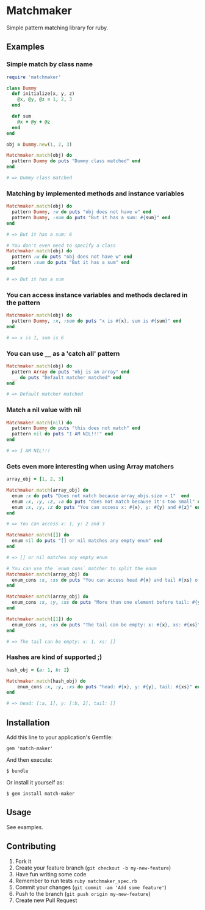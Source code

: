 # Matchmaker

Simple pattern matching library for ruby.

## Examples

### Simple match by class name

```ruby
require 'matchmaker'

class Dummy
  def initialize(x, y, z)
    @x, @y, @z = 1, 2, 3
  end

  def sum
    @x + @y + @z
  end
end

obj = Dummy.new(1, 2, 3)

Matchmaker.match(obj) do
  pattern Dummy do puts "Dummy class matched" end
end

# => Dummy class matched

```

### Matching by implemented methods and instance variables

```ruby
Matchmaker.match(obj) do
  pattern Dummy, :w do puts "obj does not have w" end
  pattern Dummy, :sum do puts "But it has a sum: #{sum}" end
end

# => But it has a sum: 6

# You don't even need to specify a class
Matchmaker.match(obj) do
  pattern :w do puts "obj does not have w" end
  pattern :sum do puts "But it has a sum" end
end

# => But it has a sum

```

### You can access instance variables and methods declared in the pattern

```ruby
Matchmaker.match(obj) do
  pattern Dummy, :x, :sum do puts "x is #{x}, sum is #{sum}" end
end

# => x is 1, sum is 6
```

### You can use `__` as a 'catch all' pattern
```ruby
Matchmaker.match(obj) do
  pattern Array do puts "obj is an array" end
  __ do puts "Default matcher matched" end
end

# => Default matcher matched
```

### Match a nil value with nil

```ruby
Matchmaker.match(nil) do
  pattern Dummy do puts "this does not match" end
  pattern nil do puts "I AM NIL!!!" end
end

# => I AM NIL!!!
```

### Gets even more interesting when using Array matchers

```ruby
array_obj = [1, 2, 3]

Matchmaker.match(array_obj) do
  enum :x do puts "Does not match because array_objs.size > 1"  end
  enum :x, :y, :z, :a do puts "does not match because it's too small" end
  enum :x, :y, :z do puts "You can access x: #{x}, y: #{y} and #{z}" end
end

# => You can access x: 1, y: 2 and 3

Matchmaker.match([]) do
  enum nil do puts "[] or nil matches any empty enum" end
end

# => [] or nil matches any empty enum

# You can use the `enum_cons` matcher to split the enum
Matchmaker.match(array_obj) do
  enum_cons :x, :xs do puts "You can access head #{x} and tail #{xs} of the enum" end
end

Matchmaker.match(array_obj) do
  enum_cons :x, :y, :xs do puts "More than one element before tail: #{y}" end
end

Matchmaker.match([1]) do
  enum_cons :x, :xs do puts "The tail can be empty: x: #{x}, xs: #{xs}" end
end

# => The tail can be empty: x: 1, xs: []
```

### Hashes are kind of supported ;)

```ruby
hash_obj = {a: 1, b: 2}

Matchmaker.match(hash_obj) do
    enum_cons :x, :y, :xs do puts "head: #{x}, y: #{y}, tail: #{xs}" end
end

# => head: [:a, 1], y: [:b, 2], tail: []

```

## Installation

Add this line to your application's Gemfile:

    gem 'match-maker'

And then execute:

    $ bundle

Or install it yourself as:

    $ gem install match-maker

## Usage

See examples.

## Contributing

1. Fork it
2. Create your feature branch (`git checkout -b my-new-feature`)
3. Have fun writing some code
4. Remember to run tests `ruby matchmaker_spec.rb`
5. Commit your changes (`git commit -am 'Add some feature'`)
6. Push to the branch (`git push origin my-new-feature`)
7. Create new Pull Request
